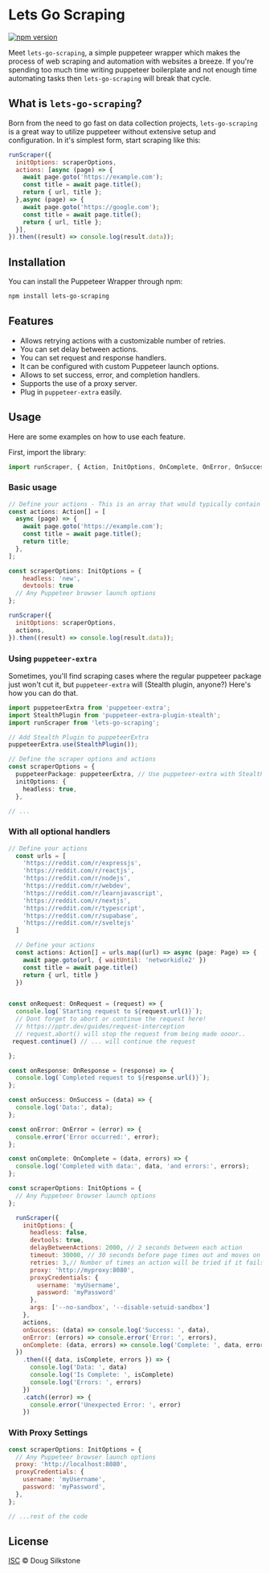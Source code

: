 # Lets Go Scraping

[![npm version](https://badge.fury.io/js/lets-go-scraping.svg)](https://www.npmjs.com/package/lets-go-scraping)

Meet `lets-go-scraping`, a simple puppeteer wrapper which makes the process of web scraping and automation with websites a breeze. If you're spending too much time writing puppeteer boilerplate and not enough time automating tasks then `lets-go-scraping` will break that cycle.

## What is `lets-go-scraping`?

Born from the need to go fast on data collection projects, `lets-go-scraping` is a great way to utilize puppeteer without extensive setup and configuration. In it's simplest form, start scraping like this:

```javascript
runScraper({
  initOptions: scraperOptions,
  actions: [async (page) => {
    await page.goto('https://example.com');
    const title = await page.title();
    return { url, title };
  },async (page) => {
    await page.goto('https://google.com');
    const title = await page.title();
    return { url, title };
  }],
}).then((result) => console.log(result.data));

```

## Installation

You can install the Puppeteer Wrapper through npm:

```bash
npm install lets-go-scraping
```

## Features

- Allows retrying actions with a customizable number of retries.
- You can set delay between actions.
- You can set request and response handlers.
- It can be configured with custom Puppeteer launch options.
- Allows to set success, error, and completion handlers.
- Supports the use of a proxy server.
- Plug in `puppeteer-extra` easily.

## Usage

Here are some examples on how to use each feature.

First, import the library:

```javascript
import runScraper, { Action, InitOptions, OnComplete, OnError, OnSuccess, OnRequest, OnResponse } from 'lets-go-scraping';
```

### Basic usage

```javascript
// Define your actions - This is an array that would typically contain many urls, and a callback for each of them.
const actions: Action[] = [
  async (page) => {
    await page.goto('https://example.com');
    const title = await page.title();
    return title;
  },
];

const scraperOptions: InitOptions = {
    headless: 'new',
    devtools: true
  // Any Puppeteer browser launch options
};

runScraper({
  initOptions: scraperOptions,
  actions,
}).then((result) => console.log(result.data));
```

### Using `puppeteer-extra`

Sometimes, you'll find scraping cases where the regular puppeteer package just won't cut it, but `puppeteer-extra` will (Stealth plugin, anyone?) Here's how you can do that.

```ts
import puppeteerExtra from 'puppeteer-extra';
import StealthPlugin from 'puppeteer-extra-plugin-stealth';
import runScraper from 'lets-go-scraping';

// Add Stealth Plugin to puppeteerExtra
puppeteerExtra.use(StealthPlugin());

// Define the scraper options and actions
const scraperOptions = {
  puppeteerPackage: puppeteerExtra, // Use puppeteer-extra with Stealth Plugin
  initOptions: {
    headless: true,
  },

// ...
```

### With all optional handlers

```javascript
// Define your actions
  const urls = [
    'https://reddit.com/r/expressjs',
    'https://reddit.com/r/reactjs',
    'https://reddit.com/r/nodejs',
    'https://reddit.com/r/webdev',
    'https://reddit.com/r/learnjavascript',
    'https://reddit.com/r/nextjs',
    'https://reddit.com/r/typescript',
    'https://reddit.com/r/supabase',
    'https://reddit.com/r/sveltejs'
  ]

  // Define your actions
  const actions: Action[] = urls.map((url) => async (page: Page) => {
    await page.goto(url, { waitUntil: 'networkidle2' })
    const title = await page.title()
    return { url, title }
  })


const onRequest: OnRequest = (request) => {
  console.log(`Starting request to ${request.url()}`);
  // Dont forget to abort or continue the request here!
  // https://pptr.dev/guides/request-interception
  // request.abort() will stop the request from being made oooor..
 request.continue() // ... will continue the request

};

const onResponse: OnResponse = (response) => {
  console.log(`Completed request to ${response.url()}`);
};

const onSuccess: OnSuccess = (data) => {
  console.log('Data:', data);
};

const onError: OnError = (error) => {
  console.error('Error occurred:', error);
};

const onComplete: OnComplete = (data, errors) => {
  console.log('Completed with data:', data, 'and errors:', errors);
};

const scraperOptions: InitOptions = {
  // Any Puppeteer browser launch options
};

  runScraper({
    initOptions: {
      headless: false,
      devtools: true,
      delayBetweenActions: 2000, // 2 seconds between each action
      timeout: 30000, // 30 seconds before page times out and moves on (default 60 seconds)
      retries: 3,// Number of times an action will be tried if it fails. default 3.
      proxy: 'http://myproxy:8080',
      proxyCredentials: {
        username: 'myUsername',
        password: 'myPassword'
      },
      args: ['--no-sandbox', '--disable-setuid-sandbox']
    },
    actions,
    onSuccess: (data) => console.log('Success: ', data),
    onError: (errors) => console.error('Error: ', errors),
    onComplete: (data, errors) => console.log('Complete: ', data, errors)
  })
    .then(({ data, isComplete, errors }) => {
      console.log('Data: ', data)
      console.log('Is Complete: ', isComplete)
      console.log('Errors: ', errors)
    })
    .catch((error) => {
      console.error('Unexpected Error: ', error)
    })
```

### With Proxy Settings

```javascript
const scraperOptions: InitOptions = {
  // Any Puppeteer browser launch options
  proxy: 'http://localhost:8080',
  proxyCredentials: {
    username: 'myUsername',
    password: 'myPassword',
  },
};

// ...rest of the code
```

## License

[ISC](LICENSE) © Doug Silkstone
